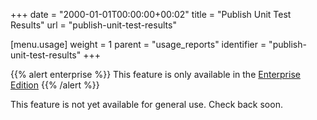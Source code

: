 +++
date = "2000-01-01T00:00:00+00:02"
title = "Publish Unit Test Results"
url = "publish-unit-test-results"

[menu.usage]
  weight = 1
  parent = "usage_reports"
  identifier = "publish-unit-test-results"
+++

{{% alert enterprise %}}
This feature is only available in the [Enterprise Edition](https://drone.io/enterprise/)
{{% /alert %}}

This feature is not yet available for general use. Check back soon.
